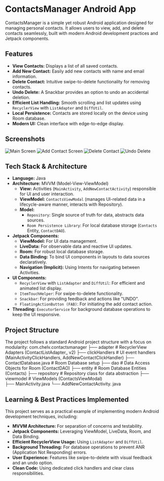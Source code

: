 # ContactsManager Android App

ContactsManager is a simple yet robust Android application designed for managing personal contacts. 
It allows users to view, add, and delete contacts seamlessly, built with modern Android development practices and Jetpack components.

## Features

*   **View Contacts:** Displays a list of all saved contacts.
*   **Add New Contact:** Easily add new contacts with name and email information.
*   **Delete Contact:** Intuitive swipe-to-delete functionality for removing contacts.
*   **Undo Delete:** A Snackbar provides an option to undo an accidental deletion.
*   **Efficient List Handling:** Smooth scrolling and list updates using `RecyclerView` with `ListAdapter` and `DiffUtil`.
*   **Local Persistence:** Contacts are stored locally on the device using Room database.
*   **Modern UI:** Clean interface with edge-to-edge display.

## Screenshots

![Main Screen](https://github.com/user-attachments/assets/ba445881-a955-4501-b75e-76bf727c2ed7)
![Add Contact Screen](https://github.com/user-attachments/assets/82db4d7f-b742-45ed-8c30-cd543742cc93)
![Delete Contact](https://github.com/user-attachments/assets/d64b4caf-3576-4078-ad77-8613867150a7)
![Undo Delete](https://github.com/user-attachments/assets/88a9a7e3-176b-4c1e-b2c8-64c98ec34558)

## Tech Stack & Architecture

*   **Language:** Java
*   **Architecture:** MVVM (Model-View-ViewModel)
    *   **View:** Activities (`MainActivity`, `AddNewContactActivity`) responsible for UI and user interaction.
    *   **ViewModel:** `ContactsViewModal` (manages UI-related data in a lifecycle-aware manner, interacts with Repository).
    *   **Model:**
        *   `Repository`: Single source of truth for data, abstracts data sources.
        *   `Room Persistence Library`: For local database storage (`Contacts` Entity, `ContactDAO`).
*   **Jetpack Components:**
    *   **ViewModel:** For UI data management.
    *   **LiveData:** For observable data and reactive UI updates.
    *   **Room:** For robust local database storage.
    *   **Data Binding:** To bind UI components in layouts to data sources declaratively.
    *   **Navigation (Implicit):** Using Intents for navigating between Activities.
*   **UI Components:**
    *   `RecyclerView` with `ListAdapter` and `DiffUtil`: For efficient and animated list display.
    *   `ItemTouchHelper`: For swipe-to-delete functionality.
    *   `Snackbar`: For providing feedback and actions like "UNDO".
    *   `FloatingActionButton (FAB)`: For initiating the add contact action.
*   **Threading:** `ExecutorService` for background database operations to keep the UI responsive.

## Project Structure

The project follows a standard Android project structure with a focus on modularity:
  com.chelv.contactsmanager
  ├── adapter # RecyclerView Adapters (ContactListAdapter_ v2) 
  ├── clickHandlers # UI event handlers (MainActivityClickHandlers,  AddNewContactClickHandler) 
  ├── ContactDatabase.java # Room Database setup 
  ├── dao # Data Access Objects for Room (ContactDAO) 
  ├── entity # Room Database Entities (Contacts) 
  ├── repository # Repository class for data abstraction 
  ├── viewmodel # ViewModels (ContactsViewModal)                           
  ├── MainActivity.java 
  └── AddNewContactActivity. java


## Learning & Best Practices Implemented

This project serves as a practical example of implementing modern Android development techniques, including:

*   **MVVM Architecture:** For separation of concerns and testability.
*   **Jetpack Components:** Leveraging ViewModel, LiveData, Room, and Data Binding.
*   **Efficient RecyclerView Usage:** Using `ListAdapter` and `DiffUtil`.
*   **Background Threading:** For database operations to prevent ANR (Application Not Responding) errors.
*   **User Experience:** Features like swipe-to-delete with visual feedback and an undo option.
*   **Clean Code:** Using dedicated click handlers and clear class responsibilities.
